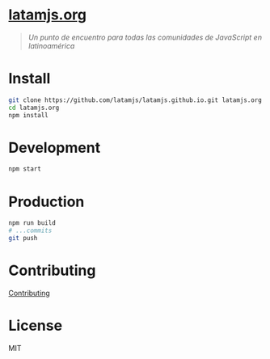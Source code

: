 # [latamjs.org](http://latamjs.org)

> _Un punto de encuentro para todas las comunidades de JavaScript en latinoamérica_

# Install

```bash
git clone https://github.com/latamjs/latamjs.github.io.git latamjs.org
cd latamjs.org
npm install
```

# Development

```bash
npm start
```

# Production

```bash
npm run build
# ...commits
git push
```

# Contributing

[Contributing](https://github.com/latamjs/latamjs.github.io/blob/master/contributing.md)

# License

MIT

